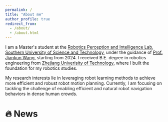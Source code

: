 ```yaml
---
permalink: /
title: "About me"
author_profile: true
redirect_from: 
  - /about/
  - /about.html
---
```


I am a Master's student at the [Robotics Perception and Intelligence Lab](https://robotics.sustech.edu.cn/ch/index.aspx), [Southern University of Science and Technology](https://www.sustech.edu.cn/), under the guidance of [Prof. Jiankun Wang](https://scholar.google.com/citations?user=08U8joq2FOQC&hl=en&oi=ao), starting from 2024. I received B.E. degree in robotics 
engineering from [Zhejiang Univerisity of Technology](https://www.zjut.edu.cn/), where I built the foundation for my robotics studies.

My research interests lie in leveraging robot learning methods to achieve more efficient and robust robot motion planning. Currently, I am focusing on tackling the challenge of enabling efficient and natural robot navigation behaviors in dense human crowds.

# 🔥 News
